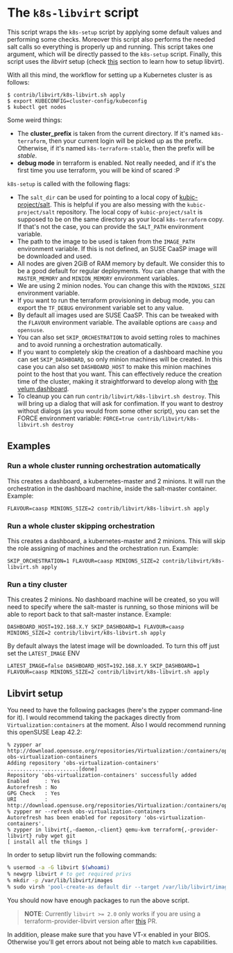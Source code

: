 # The `k8s-libvirt` script

This script wraps the `k8s-setup` script by applying some default values and
performing some checks. Moreover this script also performs the needed salt calls
so everything is properly up and running. This script takes one argument, which
will be directly passed to the `k8s-setup` script. Finally, this script uses the
*libvirt* setup (check [this](#libvirt) section to learn how to setup libvirt).

With all this mind, the workflow for setting up a Kubernetes cluster is as
follows:

```
$ contrib/libvirt/k8s-libvirt.sh apply
$ export KUBECONFIG=cluster-config/kubeconfig
$ kubectl get nodes
```

Some weird things:

- The **cluster_prefix** is taken from the current directory. If it's named
  `k8s-terraform`, then your current login will be picked up as the
  prefix. Otherwise, if it's named `k8s-terraform-stable`, then the prefix will
  be *stable*.
- **debug mode** in terraform is enabled. Not really needed, and if it's the first
  time you use terraform, you will be kind of scared :P

`k8s-setup` is called with the following flags:

- The `salt_dir` can be used for pointing to a local copy of
  [kubic-project/salt](https://github.com/kubic-project/salt). This is helpful if you are
  also messing with the `kubic-project/salt` repository. The local copy of `kubic-project/salt` is
  supposed to be on the same directory as your local `k8s-terraform` copy. If
  that's not the case, you can provide the `SALT_PATH` environment variable.
- The path to the image to be used is taken from the `IMAGE_PATH` environment
  variable. If this is not defined, an SUSE CaaSP image will be downloaded and used.
- All nodes are given 2GiB of RAM memory by default. We consider this to be a
  good default for regular deployments. You can change that with the
  `MASTER_MEMORY` and `MINION_MEMORY` environment variables.
- We are using 2 minion nodes. You can change this with the `MINIONS_SIZE`
  environment variable.
- If you want to run the terraform provisioning in debug mode, you can export
  the `TF_DEBUG` environment variable set to any value.
- By default all images used are SUSE CaaSP. This can be tweaked with the
  `FLAVOUR` environment variable. The available options are `caasp` and `opensuse`.
- You can also set `SKIP_ORCHESTRATION` to avoid setting roles to machines and
  to avoid running a orchestration automatically.
- If you want to completely skip the creation of a dashboard machine you can
  set `SKIP_DASHBOARD`, so only minion machines will be created. In this case you
  can also set `DASHBOARD_HOST` to make this minion machines point to the host
  that you want. This can effectively reduce the creation time of the cluster,
  making it straightforward to develop along with [the velum dashboard](https://github.com/kubic-project/velum).
- To cleanup you can run `contrib/libvirt/k8s-libvirt.sh destroy`. This will
  bring up a dialog that will ask for confimation. If you want to destroy without
  dialogs (as you would from some other script), you can set the FORCE environment
  variable: `FORCE=true contrib/libvirt/k8s-libvirt.sh destroy`

## Examples

### Run a whole cluster running orchestration automatically

This creates a dashboard, a kubernetes-master and 2 minions. It will run the
orchestration in the dashboard machine, inside the salt-master container. Example:

`FLAVOUR=caasp MINIONS_SIZE=2 contrib/libvirt/k8s-libvirt.sh apply`

### Run a whole cluster skipping orchestration

This creates a dashboard, a kubernetes-master and 2 minions. This will skip the
role assigning of machines and the orchestration run. Example:

`SKIP_ORCHESTRATION=1 FLAVOUR=caasp MINIONS_SIZE=2 contrib/libvirt/k8s-libvirt.sh apply`

### Run a tiny cluster

This creates 2 minions. No dashboard machine will be created, so you will need to specify
where the salt-master is running, so those minions will be able to report back to that
salt-master instance. Example:

`DASHBOARD_HOST=192.168.X.Y SKIP_DASHBOARD=1 FLAVOUR=caasp MINIONS_SIZE=2 contrib/libvirt/k8s-libvirt.sh apply`

By default always the latest image will be downloaded. To turn this off just set the `LATEST_IMAGE` ENV

`LATEST_IMAGE=false DASHBOARD_HOST=192.168.X.Y SKIP_DASHBOARD=1 FLAVOUR=caasp MINIONS_SIZE=2 contrib/libvirt/k8s-libvirt.sh apply`

## Libvirt setup

You need to have the following packages (here's the zypper command-line for it).
I would recommend taking the packages directly from `Virtualization:containers`
at the moment. Also I would recommend running this openSUSE Leap 42.2:

```
% zypper ar http://download.opensuse.org/repositories/Virtualization:/containers/openSUSE_Leap_42.2 obs-virtualization-containers
Adding repository 'obs-virtualization-containers' .......................[done]
Repository 'obs-virtualization-containers' successfully added
Enabled     : Yes
Autorefresh : No
GPG Check   : Yes
URI         : http://download.opensuse.org/repositories/Virtualization:/containers/openSUSE_Leap_42.2
% zypper mr --refresh obs-virtualization-containers
Autorefresh has been enabled for repository 'obs-virtualization-containers'.
% zypper in libvirt{,-daemon,-client} qemu-kvm terraform{,-provider-libvirt} ruby wget git
[ install all the things ]
```

In order to setup libvirt run the following commands:

```bash
% usermod -a -G libvirt $(whoami)
% newgrp libvirt # to get required privs
% mkdir -p /var/lib/libvirt/images
% sudo virsh 'pool-create-as default dir --target /var/lib/libvirt/images'
```

You should now have enough packages to run the above script.

> **NOTE**: Currently `libvirt >= 2.0` only works if you are using a
> terraform-provider-libvirt version
> after [this](https://github.com/dmacvicar/terraform-provider-libvirt/pull/86) PR.

In addition, please make sure that you have VT-x enabled in your BIOS.
Otherwise you'll get errors about not being able to match `kvm` capabilities.
